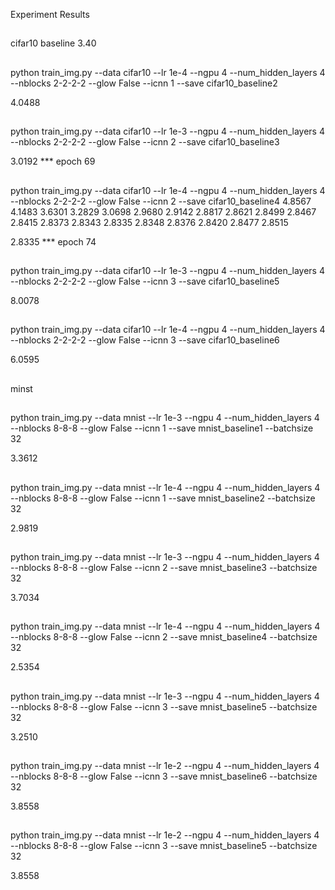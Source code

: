 Experiment Results
##
cifar10
baseline 3.40

##
python train_img.py --data cifar10 --lr 1e-4 --ngpu 4 --num_hidden_layers 4
--nblocks 2-2-2-2 --glow False --icnn 1  --save cifar10_baseline2

4.0488

##
python train_img.py --data cifar10 --lr 1e-3 --ngpu 4 --num_hidden_layers 4 
--nblocks 2-2-2-2 --glow False --icnn 2  --save cifar10_baseline3

3.0192 *** epoch 69


##
python train_img.py --data cifar10 --lr 1e-4 --ngpu 4 --num_hidden_layers 4 
--nblocks 2-2-2-2 --glow False --icnn 2  --save cifar10_baseline4
4.8567 4.1483 3.6301 3.2829 3.0698 2.9680 2.9142 2.8817 2.8621 2.8499 
2.8467 2.8415 2.8373 2.8343 2.8335 2.8348 2.8376 2.8420 2.8477 2.8515

2.8335 *** epoch 74

##
python train_img.py --data cifar10 --lr 1e-3 --ngpu 4 --num_hidden_layers 4 
--nblocks 2-2-2-2 --glow False --icnn 3  --save cifar10_baseline5

8.0078

##
python train_img.py --data cifar10 --lr 1e-4 --ngpu 4 --num_hidden_layers 4 
--nblocks 2-2-2-2 --glow False --icnn 3  --save cifar10_baseline6

6.0595


##
minst

##
python train_img.py --data mnist --lr 1e-3 --ngpu 4 --num_hidden_layers 4 
--nblocks 8-8-8 --glow False --icnn 1  --save mnist_baseline1 --batchsize 32

3.3612

##
python train_img.py --data mnist --lr 1e-4 --ngpu 4 --num_hidden_layers 4 
--nblocks 8-8-8 --glow False --icnn 1  --save mnist_baseline2 --batchsize 32

2.9819

##
python train_img.py --data mnist --lr 1e-3 --ngpu 4 --num_hidden_layers 4 
--nblocks 8-8-8 --glow False --icnn 2  --save mnist_baseline3 --batchsize 32

3.7034

##
python train_img.py --data mnist --lr 1e-4 --ngpu 4 --num_hidden_layers 4 
--nblocks 8-8-8 --glow False --icnn 2  --save mnist_baseline4 --batchsize 32

2.5354

##
python train_img.py --data mnist --lr 1e-3 --ngpu 4 --num_hidden_layers 4 
--nblocks 8-8-8 --glow False --icnn 3  --save mnist_baseline5 --batchsize 32

3.2510

##
python train_img.py --data mnist --lr 1e-2 --ngpu 4 --num_hidden_layers 4 
--nblocks 8-8-8 --glow False --icnn 3  --save mnist_baseline6 --batchsize 32

3.8558


##
python train_img.py --data mnist --lr 1e-2 --ngpu 4 --num_hidden_layers 4 
--nblocks 8-8-8 --glow False --icnn 3  --save mnist_baseline5 --batchsize 32

3.8558




